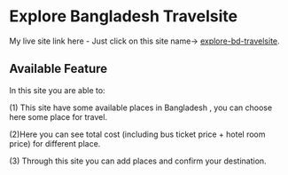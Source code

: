 # Explore Bangladesh Travelsite

My live site link here - Just click on this site name-> [explore-bd-travelsite](https://explore-bd-travelsite.netlify.app/).

## Available Feature

In this site you are able to:

(1) This site have some available places in Bangladesh , you can choose here some place for travel.



(2)Here you can see total cost (including bus ticket price + hotel room price) for different place.



(3) Through this site you can add places and confirm your destination.


